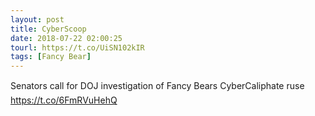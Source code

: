 ```yaml
---
layout: post
title: CyberScoop
date: 2018-07-22 02:00:25
tourl: https://t.co/UiSN102kIR
tags: [Fancy Bear]
---
```

Senators call for DOJ investigation of Fancy Bears CyberCaliphate ruse https://t.co/6FmRVuHehQ